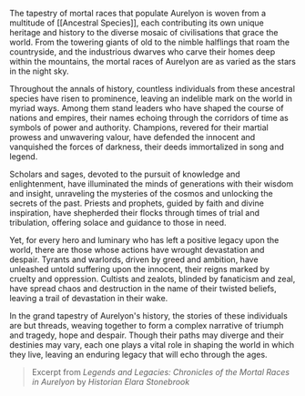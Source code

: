 The tapestry of mortal races that populate Aurelyon is woven from a multitude of [[Ancestral Species]], each contributing its own unique heritage and history to the diverse mosaic of civilisations that grace the world. From the towering giants of old to the nimble halflings that roam the countryside, and the industrious dwarves who carve their homes deep within the mountains, the mortal races of Aurelyon are as varied as the stars in the night sky.

Throughout the annals of history, countless individuals from these ancestral species have risen to prominence, leaving an indelible mark on the world in myriad ways. Among them stand leaders who have shaped the course of nations and empires, their names echoing through the corridors of time as symbols of power and authority. Champions, revered for their martial prowess and unwavering valour, have defended the innocent and vanquished the forces of darkness, their deeds immortalized in song and legend.

Scholars and sages, devoted to the pursuit of knowledge and enlightenment, have illuminated the minds of generations with their wisdom and insight, unraveling the mysteries of the cosmos and unlocking the secrets of the past. Priests and prophets, guided by faith and divine inspiration, have shepherded their flocks through times of trial and tribulation, offering solace and guidance to those in need.

Yet, for every hero and luminary who has left a positive legacy upon the world, there are those whose actions have wrought devastation and despair. Tyrants and warlords, driven by greed and ambition, have unleashed untold suffering upon the innocent, their reigns marked by cruelty and oppression. Cultists and zealots, blinded by fanaticism and zeal, have spread chaos and destruction in the name of their twisted beliefs, leaving a trail of devastation in their wake.

In the grand tapestry of Aurelyon's history, the stories of these individuals are but threads, weaving together to form a complex narrative of triumph and tragedy, hope and despair. Though their paths may diverge and their destinies may vary, each one plays a vital role in shaping the world in which they live, leaving an enduring legacy that will echo through the ages.

> Excerpt from _Legends and Legacies: Chronicles of the Mortal Races in Aurelyon_ by _Historian Elara Stonebrook_